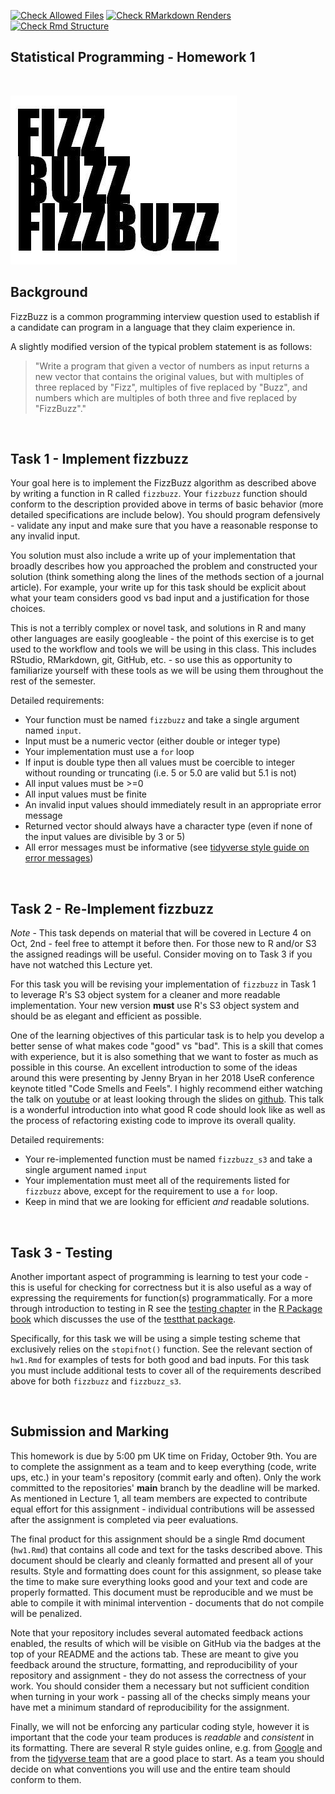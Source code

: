 [![Check Allowed Files](https://github.com/statprog-s1-2020/hw01_tut03_team06/workflows/Check%20Allowed%20Files/badge.svg)](https://github.com/statprog-s1-2020/hw01_tut03_team06/actions?query=workflow:%22Check%20Allowed%20Files%22) [![Check RMarkdown Renders](https://github.com/statprog-s1-2020/hw01_tut03_team06/workflows/Check%20RMarkdown%20Renders/badge.svg)](https://github.com/statprog-s1-2020/hw01_tut03_team06/actions?query=workflow:%22Check%20RMarkdown%20Renders%22) [![Check Rmd Structure](https://github.com/statprog-s1-2020/hw01_tut03_team06/workflows/Check%20Rmd%20Structure/badge.svg)](https://github.com/statprog-s1-2020/hw01_tut03_team06/actions?query=workflow:%22Check%20Rmd%20Structure%22)



Statistical Programming - Homework 1
-------------

<br/>

![fizz buzz](fizzbuzz.png?raw=true)

## Background

FizzBuzz is a common programming interview question used to establish if a candidate can program in a language that they claim experience in.

A slightly modified version of the typical problem statement is as follows:

> "Write a program that given a vector of numbers as input returns a new vector that contains the original values, but with multiples of three replaced by "Fizz", multiples of five replaced by "Buzz", and numbers which are multiples of both three and five replaced by "FizzBuzz"."

<br/>

## Task 1 - Implement fizzbuzz 

Your goal here is to implement the FizzBuzz algorithm as described above by writing a function in R called `fizzbuzz`. Your `fizzbuzz` function should conform to the description provided above in terms of basic behavior (more detailed specifications are include below). You should program defensively - validate any input and make sure that you have a reasonable response to any invalid input.

You solution must also include a write up of your implementation that broadly describes how you approached the problem and constructed your solution (think something along the lines of the methods section of a journal article). For example, your write up for this task should be explicit about what your team considers good vs bad input and a justification for those choices.

This is not a terribly complex or novel task, and solutions in R and many other languages are easily googleable - the point of this exercise is to get used to the workflow and tools we will be using in this class. This includes RStudio, RMarkdown, git, GitHub, etc. - so use this as opportunity to familiarize yourself with these tools as we will be using them throughout the rest of the semester.

Detailed requirements:
* Your function must be named `fizzbuzz` and take a single argument named `input`.
* Input must be a numeric vector (either double or integer type)
* Your implementation must use a `for` loop
* If input is double type then all values must be coercible to integer without rounding or truncating (i.e. 5 or 5.0 are valid but 5.1 is not)
* All input values must be >=0
* All input values must be finite
* An invalid input values should immediately result in an appropriate error message
* Returned vector should always have a character type (even if none of the input values are divisible by 3 or 5)
* All error messages must be informative (see [tidyverse style guide on error messages](https://style.tidyverse.org/error-messages.html))

<br/>

## Task 2 - Re-Implement fizzbuzz

*Note* - This task depends on material that will be covered in Lecture 4 on Oct, 2nd - feel free to attempt it before then. For those new to R and/or S3 the assigned readings will be useful. Consider moving on to Task 3 if you have not watched this Lecture yet.

For this task you will be revising your implementation of `fizzbuzz` in Task 1 to leverage R's S3 object system for a cleaner and more readable implementation. Your new version **must** use R's S3 object system and should be as elegant and efficient as possible.

One of the learning objectives of this particular task is to help you develop a better sense of what makes code "good" vs "bad". This is a skill that comes with experience, but it is also something that we want to foster as much as possible in this course. An excellent introduction to some of the ideas around this were presenting by Jenny Bryan in her 2018 UseR conference keynote titled "Code Smells and Feels". I highly recommend either watching the talk on [youtube](https://www.youtube.com/watch?v=7oyiPBjLAWY) or at least looking through the slides on [github](https://github.com/jennybc/code-smells-and-feels). This talk is a wonderful introduction into what good R code should look like as well as the process of refactoring existing code to improve its overall quality. 


Detailed requirements:
* Your re-implemented function must be named `fizzbuzz_s3` and take a single argument named `input`
* Your implementation must meet all of the requirements listed for `fizzbuzz` above, except for the requirement to use a `for` loop.
* Keep in mind that we are looking for efficient *and* readable solutions.

<br/>

## Task 3 - Testing

Another important aspect of programming is learning to test your code - this is useful for checking for correctness but it is also useful as a way of expressing the requirements for function(s) programmatically. For a more through introduction to testing in R see the [testing chapter](https://r-pkgs.org/tests.html) in the [R Package book](https://r-pkgs.org/) which discusses the use of the [testthat package](https://testthat.r-lib.org/). 

Specifically, for this task we will be using a simple testing scheme that exclusively relies on the `stopifnot()` function. See the relevant section of `hw1.Rmd` for examples of tests for both good and bad inputs. For this task you must include additional tests to cover all of the requirements described above for both `fizzbuzz` and `fizzbuzz_s3`. 

<br/>

## Submission and Marking

This homework is due by 5:00 pm UK time on Friday, October 9th. You are to complete the assignment as a team and to keep everything (code, write ups, etc.) in your team's repository (commit early and often). Only the work committed to the repositories' **main** branch by the deadline will be marked. As mentioned in Lecture 1, all team members are expected to contribute equal effort for this assignment - individual contributions will be assessed after the assignment is completed via peer evaluations.

The final product for this assignment should be a single Rmd document (`hw1.Rmd`) that contains all code and text for the tasks described above. This document should be clearly and cleanly formatted and present all of your results. Style and formatting does count for this assignment, so please take the time to make sure everything looks good and your text and code are properly formatted. This document must be reproducible and we must be able to compile it with minimal intervention - documents that do not compile will be penalized.

Note that your repository includes several automated feedback actions enabled, the results of which will be visible on GitHub via the badges at the top of your README and the actions tab. These are meant to give you feedback around the structure, formatting, and reproducibility of your repository and assignment - they do not assess the correctness of your work. You should consider them a necessary but not sufficient condition when turning in your work - passing all of the checks simply means your have met a minimum standard of reproducibility for the assignment.

Finally, we will not be enforcing any particular coding style, however it is important that the code your team produces is *readable* and *consistent* in its formatting. There are several R style guides online, e.g. from [Google](https://google.github.io/styleguide/Rguide.xml) and from the [tidyverse team](https://style.tidyverse.org/) that are a good place to start. As a team you should decide on what conventions you will use and the entire team should conform to them.
